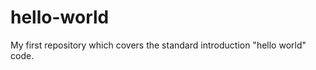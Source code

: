 hello-world
===========

My first repository which covers the standard introduction "hello world" code.
